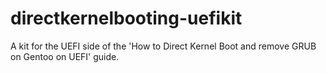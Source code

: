 # directkernelbooting-uefikit
A kit for the UEFI side of the 'How to Direct Kernel Boot and remove GRUB on Gentoo on UEFI' guide.
